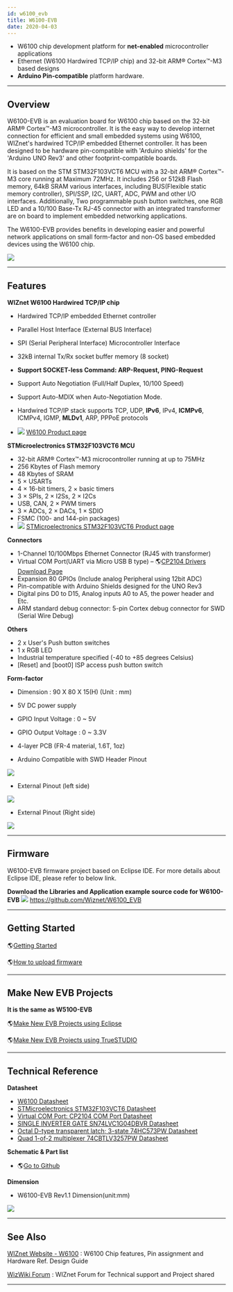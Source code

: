 ```yaml
---
id: w6100_evb
title: W6100-EVB
date: 2020-04-03
---
```


  - W6100 chip development platform for **net-enabled** microcontroller
    applications
  - Ethernet (W6100 Hardwired TCP/IP chip) and 32-bit ARM® Cortex™-M3
    based designs
  - **Arduino Pin-compatible** platform hardware.

-----

## Overview

W6100-EVB is an evaluation board for W6100 chip based on the 32-bit ARM®
Cortex™-M3 microcontroller. It is the easy way to develop internet
connection for efficient and small embedded systems using W6100,
WIZnet's hardwired TCP/IP embedded Ethernet controller. It has been
designed to be hardware pin-compatible with 'Arduino shields' for the
'Arduino UNO Rev3' and other footprint-compatible boards.

It is based on the STM STM32F103VCT6 MCU with a 32-bit ARM® Cortex™-M3
core running at Maximum 72MHz. It includes 256 or 512kB Flash memory,
64kB SRAM various interfaces, including BUS(Flexible static memory
controller), SPI/SSP, I2C, UART, ADC, PWM and other I/O interfaces.
Additionally, Two programmable push button switches, one RGB LED and a
10/100 Base-Tx RJ-45 connector with an integrated transformer are on
board to implement embedded networking applications.

The W6100-EVB provides benefits in developing easier and powerful
network applications on small form-factor and non-OS based embedded
devices using the W6100 chip.

![](/img/products/w6100/w6100_evb/w6100-evb_callout.png)

-----

## Features

**WIZnet W6100 Hardwired TCP/IP chip**

  - Hardwired TCP/IP embedded Ethernet controller
  - Parallel Host Interface (External BUS Interface)
  - SPI (Serial Peripheral Interface) Microcontroller Interface
  - 32kB internal Tx/Rx socket buffer memory (8 socket)
  - **Support SOCKET-less Command: ARP-Request, PING-Request**
  - Support Auto Negotiation (Full/Half Duplex, 10/100 Speed)
  - Support Auto-MDIX when Auto-Negotiation Mode.
  - Hardwired TCP/IP stack supports TCP, UDP, **IPv6**, IPv4,
    **ICMPv6**, ICMPv4, IGMP, **MLDv1**, ARP, PPPoE protocols



  - ![](/img/link.png) [W6100 Product
    page](overview)

**STMicroelectronics STM32F103VCT6 MCU**

  - 32-bit ARM® Cortex™-M3 microcontroller running at up to 75MHz
  - 256 Kbytes of Flash memory
  - 48 Kbytes of SRAM
  - 5 × USARTs
  - 4 × 16-bit timers, 2 × basic timers
  - 3 × SPIs, 2 × I2Ss, 2 × I2Cs
  - USB, CAN, 2 × PWM timers
  - 3 × ADCs, 2 × DACs, 1 × SDIO
  - FSMC (100- and 144-pin packages)
  - ![](/img/products/w5500/w5500_evb/icons/link.png) [STMicroelectronics
    STM32F103VCT6 Product
    page](http://www.st.com/en/microcontrollers/stm32f103vc.html)

**Connectors**

  - 1-Channel 10/100Mbps Ethernet Connector (RJ45 with transformer)
  - Virtual COM Port(UART via Micro USB B type) –
   🌎[CP2104 Drivers
    Download
    Page](https://www.silabs.com/products/interface/usb-bridges/classic-usb-bridges/device.cp2104)
  - Expansion 80 GPIOs (Include analog Peripheral using 12bit ADC)
  - Pin-compatible with Arduino Shields designed for the UNO Rev3
  - Digital pins D0 to D15, Analog inputs A0 to A5, the power header and
    Etc.
  - ARM standard debug connector: 5-pin Cortex debug connector for SWD
    (Serial Wire Debug)

**Others**

  - 2 x User's Push button switches
  - 1 x RGB LED
  - Industrial temperature specified (-40 to +85 degrees Celsius)
  - \[Reset\] and \[boot0\] ISP access push button switch

**Form-factor**

  - Dimension : 90 X 80 X 15(H) (Unit : mm)
  - 5V DC power supply
  - GPIO Input Voltage : 0 \~ 5V
  - GPIO Output Voltage : 0 \~ 3.3V
  - 4-layer PCB (FR-4 material, 1.6T, 1oz)



  - Arduino Compatible with SWD Header Pinout

![](/img/products/w6100/w6100_evb/w6100-evb_pinout_1.png)

  - External Pinout (left side)

![](/img/products/w6100/w6100_evb/w6100-evb_pinout_2.png)

  - External Pinout (Right side)

![](/img/products/w6100/w6100_evb/w6100-evb_pinout_3.png)

-----

## Firmware
W6100-EVB firmware project based on Eclipse IDE. For more details about
Eclipse IDE, please refer to below link.

**Download the Libraries and
Application example source code for W6100-EVB** 
![](/img/github.png)
<https://github.com/Wiznet/W6100_EVB> 

-----

## Getting Started

🌎[Getting Started](getting_started_w6100evb)

🌎[How to upload firmware](getting_started_w6100evb#how-to-upload-firmware)

-----

## Make New EVB Projects

**It is the same as W5100-EVB**

🌎[Make New EVB Projects
using Eclipse](make_a_new_projects_eclipse.md)

🌎[Make New EVB Projects
using
TrueSTUDIO](make_a_new_projects_truestudio.md)

-----

## Technical Reference

**Datasheet**

  - [W6100 Datasheet]()
  - [STMicroelectronics STM32F103VCT6 Datasheet](http://www.st.com/en/microcontrollers/stm32f103vc.html)
  - [Virtual COM Port: CP2104 COM Port Datasheet](https://www.silabs.com/products/interface/usb-bridges/classic-usb-bridges/device.cp2104)
  - <a href="http://www.ti.com/lit/ds/symlink/sn74lvc1g04.pdf" target="_blank">SINGLE INVERTER GATE SN74LVC1G04DBVR Datasheet</a>
  - <a href="https://assets.nexperia.com/documents/data-sheet/74HC_HCT573.pdf" target="_blank">Octal D-type transparent latch; 3-state 74HC573PW Datasheet</a>
  - <a href="https://www.nxp.com/docs/en/data-sheet/74CBTLV3257.pdf" target="_blank">Quad 1-of-2 multiplexer 74CBTLV3257PW Datasheet</a>
    
**Schematic & Part list**

  - 🌎[Go to
    Github](https://github.com/Wiznet/Hardware-Files-of-WIZnet/tree/master/02_iEthernet/W6100)

**Dimension**

  - W6100-EVB Rev1.1 Dimension(unit:mm)

![](/img/products/w6100/w6100_evb/w6100_wiki_dimension.png)

-----

## See Also

[WIZnet Website -
W6100](http://www.wiznet.io/product-item/w6100) : W6100 Chip features,
Pin assignment and Hardware Ref. Design Guide

[WizWiki
Forum](https://forum.wiznet.io/) : WIZnet Forum for Technical support
and Project shared

-----

